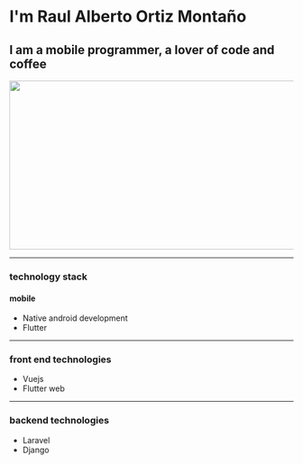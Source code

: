 # I'm Raul Alberto Ortiz Montaño




## I am a mobile programmer, a lover of code and coffee

<img src="https://media.giphy.com/media/bi6RQ5x3tqoSI/giphy.gif" width="1600" height="300" />

- - -


### technology stack
#### mobile
* Native android development
* Flutter
- - -

### front end technologies
* Vuejs
* Flutter web
- - -

### backend technologies
* Laravel
* Django 

